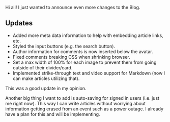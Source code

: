 Hi all! I just wanted to announce even more changes to the Blog.

## Updates
* Added more meta data information to help with embedding article links, etc.
* Styled the input buttons (e.g. the search button).
* Author information for comments is now inserted below the avatar.
* Fixed comments breaking CSS when shrinking browser.
* Set a max width of 100% for each image to prevent them from going outside of their divider/card.
* Implemented strike-through text and video support for Markdown (now I can make articles utilizing that).

This was a good update in my opinion.

Another big thing I want to add is auto-saving for signed in users (i.e. just me right now). This way I can write articles without worrying about information getting erased from an event such as a power outage. I already have a plan for this and will be implementing.
